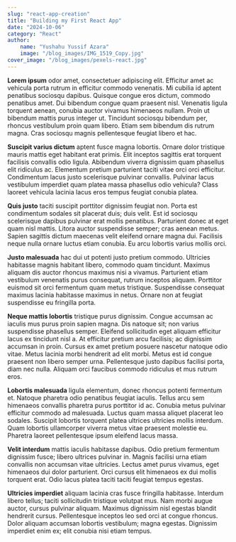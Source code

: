 ```yaml
---
slug: "react-app-creation"
title: "Building my First React App"
date: "2024-10-06"
category: "React"
author:
    name: "Yushahu Yussif Azara"
    image: "/blog_images/IMG_1519_Copy.jpg"
cover_image: "/blog_images/pexels-react.jpg"
---
```


**Lorem ipsum** odor amet, consectetuer adipiscing elit. Efficitur amet ac vehicula porta rutrum in efficitur commodo venenatis. Mi cubilia id aptent penatibus sociosqu dapibus. Quisque congue eros dictum, commodo penatibus amet. Dui bibendum congue quam praesent nisl. Venenatis ligula torquent aenean, conubia auctor vivamus himenaeos nullam. Proin ut bibendum mattis purus integer ut. Tincidunt sociosqu bibendum per, rhoncus vestibulum proin quam libero. Etiam sem bibendum dis rutrum magna. Cras sociosqu magnis pellentesque feugiat libero et hac.

**Suscipit varius dictum** aptent fusce magna lobortis. Ornare dolor tristique mauris mattis eget habitant erat primis. Elit inceptos sagittis erat torquent facilisis convallis odio ligula. Abibendum viverra dignissim quam phasellus elit ridiculus ac. Elementum pretium parturient taciti vitae orci orci efficitur. Condimentum lacus justo scelerisque pulvinar convallis. Pulvinar lacus vestibulum imperdiet quam platea massa phasellus odio vehicula? Class laoreet vehicula lacinia lacus eros tempus feugiat conubia platea.

**Quis justo** taciti suscipit porttitor dignissim feugiat non. Porta est condimentum sodales sit placerat duis; duis velit. Est id sociosqu scelerisque dapibus pulvinar erat mollis penatibus. Parturient donec at eget quam nisl mattis. Litora auctor suspendisse semper; cras aenean metus. Sapien sagittis dictum maecenas velit eleifend ornare magna dui. Facilisis neque nulla ornare luctus etiam conubia. Eu arcu lobortis varius mollis orci.

**Justo malesuada** hac dui ut potenti justo pretium commodo. Ultricies habitasse magnis habitant libero, commodo quam tincidunt. Maximus aliquam dis auctor rhoncus maximus nisi a vivamus. Parturient etiam vestibulum venenatis purus consequat, rutrum inceptos aliquam. Porttitor euismod sit orci fermentum quam metus tristique. Suspendisse consequat maximus lacinia habitasse maximus in netus. Ornare non at feugiat suspendisse eu fringilla porta.

**Neque mattis lobortis** tristique purus dignissim. Congue accumsan ac iaculis mus purus proin sapien magna. Dis natoque sit; non varius suspendisse phasellus semper. Eleifend sollicitudin eget aliquam efficitur lacus ex tincidunt nisl a. At efficitur pretium arcu facilisis; ac dignissim accumsan in proin. Cursus ex amet pretium posuere nascetur natoque odio vitae. Metus lacinia morbi hendrerit ad elit morbi. Metus est id congue praesent non libero semper urna. Pellentesque justo dapibus facilisi porta, diam nec nulla. Aliquam orci faucibus commodo ridiculus et mus rutrum eros.

**Lobortis malesuada** ligula elementum, donec rhoncus potenti fermentum et. Natoque pharetra odio penatibus feugiat iaculis. Tellus arcu sem himenaeos convallis pharetra purus porttitor id ac. Conubia metus pulvinar efficitur commodo ad malesuada. Luctus quam massa aliquet placerat leo sodales. Suscipit lobortis torquent platea ultrices ultricies mollis interdum. Quam lobortis ullamcorper viverra metus vitae praesent molestie eu. Pharetra laoreet pellentesque ipsum eleifend lacus massa.

**Velit interdum** mattis iaculis habitasse dapibus. Odio pretium fermentum dignissim fusce; libero ultrices pulvinar in. Magnis facilisi urna etiam convallis non accumsan vitae ultricies. Lectus amet purus vivamus, eget himenaeos dui dolor parturient. Orci cursus elit himenaeos ex dui mollis torquent erat. Odio lacus platea taciti taciti feugiat tempus egestas.

**Ultricies imperdiet** aliquam lacinia cras fusce fringilla habitasse. Interdum libero tellus; taciti sollicitudin tristique volutpat mus. Nam morbi augue auctor, cursus pulvinar aliquam. Maximus dignissim nisl egestas blandit hendrerit cursus. Pellentesque inceptos leo sed orci at congue rhoncus. Dolor aliquam accumsan lobortis vestibulum; magna egestas. Dignissim imperdiet enim ex; elit conubia nisi etiam tempus.
